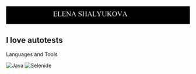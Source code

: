 ![Header](assets/Безымянный.png)

## I love autotests

Languages and Tools

![Java](https://img.shields.io/badge/-Java-008?style=for-the-badge&logo=java&logoColor=00FFFF)
![Selenide](https://img.shields.io/badge/-Selenide-008?style=for-the-badge&logo=selenide&logoColor=47C5FB)


